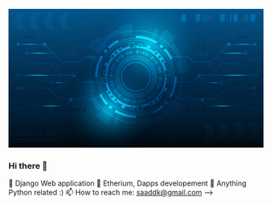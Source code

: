 <img src='/vecteezy_technology-background-and-line-diagram-blue_6699636.jpg' alt="banner"></img>


### Hi there 👋


🔭 Django Web application
🌱 Etherium, Dapps developement
💬 Anything Python related :)
📫 How to reach me: saaddk@gmail.com
-->
